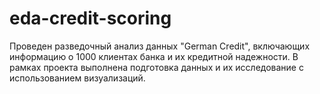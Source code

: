 # eda-credit-scoring

Проведен разведочный анализ данных "German Credit", включающих информацию о 1000 клиентах банка и их кредитной надежности. В рамках проекта выполнена подготовка данных и их исследование с использованием визуализаций.
